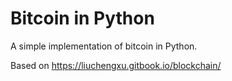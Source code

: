 # Bitcoin in Python
A simple implementation of bitcoin in Python.

Based on https://liuchengxu.gitbook.io/blockchain/